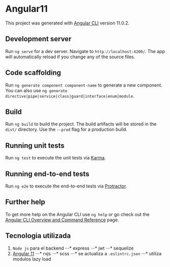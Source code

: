 # Angular11

This project was generated with [Angular CLI](https://github.com/angular/angular-cli) version 11.0.2.

## Development server

Run `ng serve` for a dev server. Navigate to `http://localhost:4200/`. The app will automatically reload if you change any of the source files.

## Code scaffolding

Run `ng generate component component-name` to generate a new component. You can also use `ng generate directive|pipe|service|class|guard|interface|enum|module`.

## Build

Run `ng build` to build the project. The build artifacts will be stored in the `dist/` directory. Use the `--prod` flag for a production build.

## Running unit tests

Run `ng test` to execute the unit tests via [Karma](https://karma-runner.github.io).

## Running end-to-end tests

Run `ng e2e` to execute the end-to-end tests via [Protractor](http://www.protractortest.org/).

## Further help

To get more help on the Angular CLI use `ng help` or go check out the [Angular CLI Overview and Command Reference](https://angular.io/cli) page.

## Tecnologia utilizada

1. `Node js` para el backend
⋅⋅⋅* express
⋅⋅⋅* jwt
⋅⋅⋅* sequelize
2. [Angular 11](https://angular.io/cli)
⋅⋅⋅* rxjs
⋅⋅⋅* scss
⋅⋅⋅* se actualiza a `.eslintrc.json`
⋅⋅⋅* utiliza modulos lazy load

